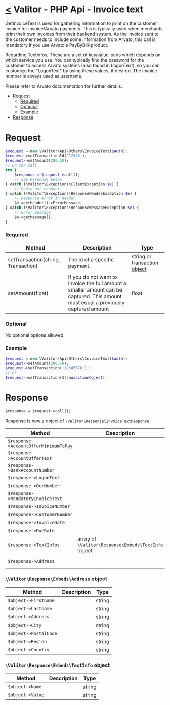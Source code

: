 [<](../index.md) Valitor - PHP Api - Invoice text
==============================================

GetInvoiceText is used for gathering information to print on the customer invoice for invoice/Arvato payments. This is typically used when merchants print their own invoices from their backend system. As the invoice sent to the customer needs to include some information from Arvato, this call is mandatory if you use Arvato's PayByBill-product.

Regarding TextInfos; These are a set of key/value-pairs which depends on which service you use. You can typically find the password for the customer to access Arvato systems (also found in LogonText), so you can customize the "LogonText" by using these values, if desired. The invoice number is always used as username.

Please refer to Arvato documentation for further details.

- [Request](#request)
    + [Required](#required)
    + [Optional](#optional)
    + [Example](#example)
- [Response](#response)

# Request

```php
$request = new \Valitor\Api\Others\InvoiceText($auth);
$request->setTransactionId('12345');
$request->setAmount(200.50);
// Do the call
try {
    $response = $request->call();
    // See Response below
} catch (\Valitor\Exceptions\ClientException $e) {
    // Could not connect
} catch (\Valitor\Exceptions\ResponseHeaderException $e) {
    // Response error in header
    $e->getHeader()->ErrorMessage;
} catch (\Valitor\Exceptions\ResponseMessageException $e) {
    // Error message
    $e->getMessage();
}
```

### Required

| Method  | Description | Type |
|---|---|---|
| setTransaction(string, Transaction) | The id of a specific payment. | string or [transaction object](../types/transaction.md)
| setAmount(float) | 	If you do not want to invoice the full amount a smaller amount can be captured. This amount must equal a previously captured amount | float

### Optional

No optional options allowed

### Example

```php
$request = new \Valitor\Api\Others\InvoiceText($auth);
$request->setAmount(200.50);
$request->setTransaction('12345678');
// Or
$request->setTransaction($transactionObject);
```

# Response

```
$response = $request->call();
```

Response is now a object of `\Valitor\Response\InvoiceTextResponse`

| Method  | Description | Type |
|---|---|---|
| `$response->AccountOfferMinimumToPay` | | string
| `$response->AccountOfferText` | | string
| `$response->BankAccountNumber` | | string
| `$response->LogonText` | | string
| `$response->OcrNumber` | | string
| `$response->MandatoryInvoiceText` | | string
| `$response->InvoiceNumber` | | string
| `$response->CustomerNumber` | | string
| `$response->InvoiceDate` | | DateTime
| `$response->DueDate` | | DateTime
| `$response->TextInfos` | array of `\Valitor\Response\Embeds\TextInfo` object | array
| `$response->Address` | | `\Valitor\Response\Embeds\Address` object

### `\Valitor\Response\Embeds\Address` object

| Method  | Description | Type |
|---|---|---|
| `$object->Firstname` |  | string
| `$object->Lastname` |  | string
| `$object->Address` |  | string
| `$object->City` |  | string
| `$object->PostalCode` |  | string
| `$object->Region` |  | string
| `$object->Country` |  | string

### `\Valitor\Response\Embeds\TextInfo` object

| Method  | Description | Type |
|---|---|---|
| `$object->Name` | | string
| `$object->Value` | | string
